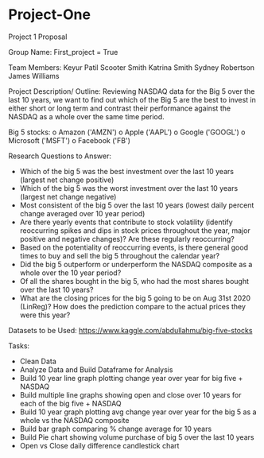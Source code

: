 # Project-One



Project 1 Proposal

Group Name: 
First_project = True


Team Members: 
Keyur Patil
Scooter Smith
Katrina Smith
Sydney Robertson
James Williams


Project Description/ Outline:
	Reviewing NASDAQ data for the Big 5 over the last 10 years, we want to find out which of the Big 5 are the best to invest in either short or long term and contrast their performance against the NASDAQ as a whole over the same time period. 

Big 5 stocks:
o	Amazon ('AMZN') 
o	Apple ('AAPL')
o	Google ('GOOGL')
o	Microsoft ('MSFT')
o	Facebook ('FB')

Research Questions to Answer:
-	Which of the big 5 was the best investment over the last 10 years (largest net change positive)
-	Which of the big 5 was the worst investment over the last 10 years (largest net change negative)
-	Most consistent of the big 5 over the last 10 years (lowest daily percent change averaged over 10 year period)
-	Are there yearly events that contribute to stock volatility (identify reoccurring spikes and dips in stock prices throughout the year, major positive and negative changes)? Are these regularly reoccurring?
-	Based on the potentiality of reoccurring events, is there general good times to buy and sell the big 5 throughout the calendar year?
-	Did the big 5 outperform or underperform the NASDAQ composite as a whole over the 10 year period?
-	Of all the shares bought in the big 5, who had the most shares bought over the last 10 years?
-	What are the closing prices for the big 5 going to be on Aug 31st 2020 (LinReg)? How does the prediction compare to the actual prices they were this year?

Datasets to be Used:
	https://www.kaggle.com/abdullahmu/big-five-stocks

Tasks:
-	Clean Data
-	Analyze Data and Build Dataframe for Analysis
-	Build 10 year line graph plotting change year over year for big five + NASDAQ
-	Build multiple line graphs showing open and close over 10 years for each of the big five + NASDAQ
-	Build 10 year graph plotting avg change year over year for the big 5 as a whole vs the NASDAQ composite
-	Build bar graph comparing % change average for 10 years
-	Build Pie chart showing volume purchase of big 5 over the last 10 years
-	Open vs Close daily difference candlestick chart
 
